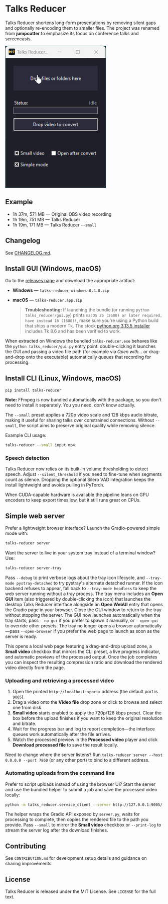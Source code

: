 # Talks Reducer
Talks Reducer shortens long-form presentations by removing silent gaps and optionally re-encoding them to smaller files. The
project was renamed from **jumpcutter** to emphasize its focus on conference talks and screencasts.

![Main demo](docs/assets/screencast-main.gif)

## Example
- 1h 37m, 571 MB — Original OBS video recording
- 1h 19m, 751 MB — Talks Reducer
- 1h 19m, 171 MB — Talks Reducer `--small`

## Changelog

See [CHANGELOG.md](CHANGELOG.md).

## Install GUI (Windows, macOS)
Go to the [releases page](https://github.com/popstas/talks-reducer/releases) and download the appropriate artifact:

- **Windows** — `talks-reducer-windows-0.4.0.zip`
- **macOS** — `talks-reducer.app.zip`

  > **Troubleshooting:** If launching the bundle (or running `python talks_reducer/gui.py`) prints `macOS 26 (2600) or later required, have instead 16 (1600)!`, make sure you're using a Python build that ships a modern Tk. The stock [python.org 3.13.5 installer](https://www.python.org/downloads/release/python-3135/) includes Tk 8.6 and has been verified to work.

When extracted on Windows the bundled `talks-reducer.exe` behaves like the
`python talks_reducer/gui.py` entry point: double-clicking it launches the GUI
and passing a video file path (for example via *Open with…* or drag-and-drop
onto the executable) automatically queues that recording for processing.

## Install CLI (Linux, Windows, macOS)
```
pip install talks-reducer
```

**Note:** FFmpeg is now bundled automatically with the package, so you don't need to install it separately. You you need, don't know actually.

The `--small` preset applies a 720p video scale and 128 kbps audio bitrate, making it useful for sharing talks over constrained
connections. Without `--small`, the script aims to preserve original quality while removing silence.

Example CLI usage:

```sh
talks-reducer --small input.mp4
```

### Speech detection

Talks Reducer now relies on its built-in volume thresholding to detect speech. Adjust `--silent_threshold` if you need to fine-tune when segments count as silence. Dropping the optional Silero VAD integration keeps the install lightweight and avoids pulling in PyTorch.

When CUDA-capable hardware is available the pipeline leans on GPU encoders to keep export times low, but it still runs great on
CPUs.

## Simple web server

Prefer a lightweight browser interface? Launch the Gradio-powered simple mode with:

```sh
talks-reducer server
```

Want the server to live in your system tray instead of a terminal window? Use:

```sh
talks-reducer server-tray
```

Pass `--debug` to print verbose logs about the tray icon lifecycle, and
`--tray-mode pystray-detached` to try pystray's alternate detached runner. If
the icon backend refuses to appear, fall back to `--tray-mode headless` to keep
the web server running without a tray process. The tray menu includes an **Open GUI**
item (also triggered by double-clicking the icon) that launches the desktop
Talks Reducer interface alongside an **Open WebUI** entry that opens the Gradio
page in your browser. Close the GUI window to return to the tray without
stopping the server. The GUI now launches automatically when the tray starts;
pass `--no-gui` if you prefer to spawn it manually, or `--open-gui` to override
other presets. The tray no longer opens a browser automatically—pass
`--open-browser` if you prefer the web page to launch as soon as the server is
ready.

This opens a local web page featuring a drag-and-drop upload zone, a **Small video** checkbox that mirrors the CLI preset, a live
progress indicator, and automatic previews of the processed output. Once the job completes you can inspect the resulting compression
ratio and download the rendered video directly from the page.

### Uploading and retrieving a processed video

1. Open the printed `http://localhost:<port>` address (the default port is `9005`).
2. Drag a video onto the **Video file** drop zone or click to browse and select one from disk.
3. **Small video** starts enabled to apply the 720p/128 kbps preset. Clear the box before the upload finishes if you want to keep the original resolution and bitrate.
4. Wait for the progress bar and log to report completion—the interface queues work automatically after the file arrives.
5. Watch the processed preview in the **Processed video** player and click **Download processed file** to save the result locally.

Need to change where the server listens? Run `talks-reducer server --host 0.0.0.0 --port 7860` (or any other port) to bind to a
different address.

### Automating uploads from the command line

Prefer to script uploads instead of using the browser UI? Start the server and use the bundled helper to submit a job and save
the processed video locally:

```sh
python -m talks_reducer.service_client --server http://127.0.0.1:9005/ --input demo.mp4 --output output/demo_processed.mp4
```

The helper wraps the Gradio API exposed by `server.py`, waits for processing to complete, then copies the rendered file to the
path you provide. Pass `--small` to mirror the **Small video** checkbox or `--print-log` to stream the server log after the
download finishes.

## Contributing
See `CONTRIBUTION.md` for development setup details and guidance on sharing improvements.

## License
Talks Reducer is released under the MIT License. See `LICENSE` for the full text.
